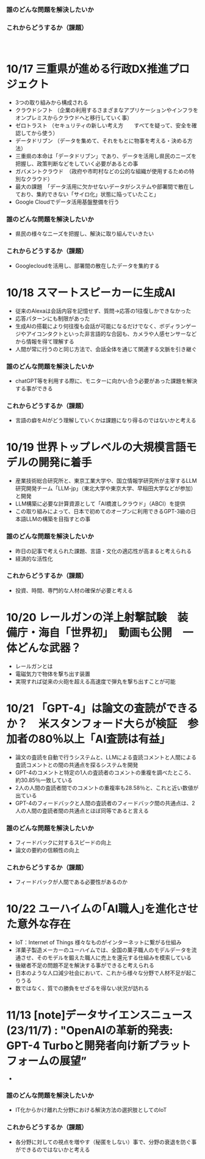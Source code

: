 ### 誰のどんな問題を解決したいか
### これからどうするか（課題）
　　
# 10/17 三重県が進める行政DX推進プロジェクト
- 3つの取り組みから構成される
- クラウドシフト
  （企業の利用するさまざまなアプリケーションやインフラをオンプレミスからクラウドへと移行していく事）
- ゼロトラスト
  （セキュリティの新しい考え方　　すべてを疑って、安全を確認してから使う）
- データドリブン
  （データを集めて、それをもとに物事を考える・決める方法）
- 三重県の本命は「データドリブン」であり、データを活用し県民のニーズを把握し、政策判断などをしていく必要があるとの事
- ガバメントクラウド　（政府や市町村などの公的な組織が使用するための特別なクラウド）
- 最大の課題　「データ活用に欠かせないデータがシステムや部署間で散在しており、集約できない「サイロ化」状態に陥っていたこと」
- Google Cloudでデータ活用基盤整備を行う
### 誰のどんな問題を解決したいか
- 県民の様々なニーズを把握し、解決に取り組んでいきたい
### これからどうするか（課題）
- Googlecloudを活用し、部署間の散在したデータを集約する

  
# 10/18 スマートスピーカーに生成AI
- 従来のAlexaは会話内容を記憶せず、質問→応答の1往復しかできなかった
- 応答パターンにも制限があった
- 生成AIの搭載により何往復も会話が可能になるだけでなく、ボディランゲージやアイコンタクトといった非言語的な合図も、カメラや人感センサーなどから情報を得て理解する
- 人間が常に行うのと同じ方法で、会話全体を通じて関連する文脈を引き継ぐ
### 誰のどんな問題を解決したいか
- chatGPT等を利用する際に、モニターに向かい合う必要があった課題を解決する事ができる
### これからどうするか（課題）
- 言語の癖をAIがどう理解していくかは課題になり得るのではないかと考える

# 10/19 世界トップレベルの大規模言語モデルの開発に着手
- 産業技術総合研究所と、東京工業大学や、国立情報学研究所が主宰するLLM研究開発チーム「LLM-jp」（東北大学や東京大学、早稲田大学などが参加）と開発
- LLM構築に必要な計算資源として「AI橋渡しクラウド」（ABCI）を提供
- この取り組みによって、日本で初めてのオープンに利用できるGPT-3級の日本語LLMの構築を目指すとの事
### 誰のどんな問題を解決したいか
- 昨日の記事で考えられた課題、言語・文化の適応性が高まると考えられる
- 経済的な活性化
### これからどうするか（課題）
- 投資、時間、専門的な人材の確保が必要と考える

# 10/20 レールガンの洋上射撃試験　装備庁・海自「世界初」　動画も公開　一体どんな武器？
- レールガンとは
- 電磁気力で物体を撃ち出す装置
- 実現すれば従来の火砲を超える高速度で弾丸を撃ち出すことが可能

# 10/21 「GPT-4」は論文の査読ができるか？　米スタンフォード大らが検証　参加者の80％以上「AI査読は有益」
- 論文の査読を自動で行うシステムと、LLMによる査読コメントと人間による査読コメントとの間の共通点を探るシステムを開発
- GPT-4のコメントと特定の1人の査読者のコメントの重複を調べたところ、約30.85％一致している
- 2人の人間の査読者間でのコメントの重複率も28.58％と、これと近い数値が出ている
- GPT-4のフィードバックと人間の査読者のフィードバック間の共通点は、2人の人間の査読者間の共通点とほぼ同等であると言える
### 誰のどんな問題を解決したいか
- フィードバックに対するスピードの向上
- 論文の要約の信頼性の向上
### これからどうするか（課題）
- フィードバックが人間である必要性があるのか

# 10/22 ユーハイムの｢AI職人｣を進化させた意外な存在
- IoT：Internet of Things 様々なものがインターネットに繋がる仕組み
- 洋菓子製造メーカーのユーハイムでは、全国の菓子職人のモデルデータを流通させ、そのモデルを鍛えた職人に売上を還元する仕組みを模索している
- 後継者不足の問題不足を解決する事ができると考えられる
- 日本のような人口減少社会において、これから様々な分野で人材不足が起こりうる
- 数ではなく、質での勝負をせざるを得ない状況が訪れる

# 11/13 [note]データサイエンスニュース(23/11/7) : "OpenAIの革新的発表: GPT-4 Turboと開発者向け新プラットフォームの展望”
- 


### 誰のどんな問題を解決したいか
- IT化からかけ離れた分野における解決方法の選択肢としてのIoT
### これからどうするか（課題）
- 各分野に対しての視点を増やす（秘匿をしない）事で、分野の衰退を防ぐ事ができるのではないかと考える
